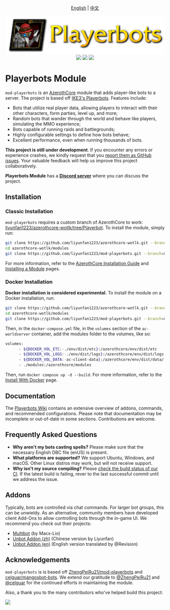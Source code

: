 <p align="center">
    <a href="https://github.com/liyunfan1223/mod-playerbots/blob/master/README.md">English</a>
    |
    <a href="https://github.com/liyunfan1223/mod-playerbots/blob/master/README_CN.md">中文</a>
</p>


<div align="center">
  <img src="icon.png" alt="Playerbots Icon" width="700px">
</div>

<div align="center">
    <img src="https://github.com/liyunfan1223/mod-playerbots/actions/workflows/macos_build.yml/badge.svg">
    <img src="https://github.com/liyunfan1223/mod-playerbots/actions/workflows/core_build.yml/badge.svg">
    <img src="https://github.com/liyunfan1223/mod-playerbots/actions/workflows/windows_build.yml/badge.svg">
</div>

# Playerbots Module
`mod-playerbots` is an [AzerothCore](https://www.azerothcore.org/) module that adds player-like bots to a server. The project is based off [IKE3's Playerbots](https://github.com/ike3/mangosbot). Features include:

- Bots that utilize real player data, allowing players to interact with their other characters, form parties, level up, and more;
- Random bots that wander through the world and behave like players, simulating the MMO experience;
- Bots capable of running raids and battlegrounds;
- Highly configurable settings to define how bots behave;
- Excellent performance, even when running thousands of bots.

**This project is still under development**. If you encounter any errors or experience crashes, we kindly request that you [report them as GitHub issues](https://github.com/liyunfan1223/mod-playerbots/issues/new?template=bug_report.md). Your valuable feedback will help us improve this project collaboratively.

**Playerbots Module** has a **[Discord server](https://discord.gg/NQm5QShwf9)** where you can discuss the project.

## Installation

### Classic Installation

`mod-playerbots` requires a custom branch of AzerothCore to work: [liyunfan1223/azerothcore-wotlk/tree/Playerbot](https://github.com/liyunfan1223/azerothcore-wotlk/tree/Playerbot). To install the module, simply run:

```bash
git clone https://github.com/liyunfan1223/azerothcore-wotlk.git --branch=Playerbot
cd azerothcore-wotlk/modules
git clone https://github.com/liyunfan1223/mod-playerbots.git --branch=master
```

For more information, refer to the [AzerothCore Installation Guide](https://www.azerothcore.org/wiki/installation) and [Installing a Module](https://www.azerothcore.org/wiki/installing-a-module) pages.

### Docker Installation

**Docker installation is considered experimental.** To install the module on a Docker installation, run:

```bash
git clone https://github.com/liyunfan1223/azerothcore-wotlk.git --branch=Playerbot
cd azerothcore-wotlk/modules
git clone https://github.com/liyunfan1223/mod-playerbots.git --branch=master
```

Then, in the `docker-compose.yml` file, in the `volumes` section of the `ac-worldserver` container, add the modules folder to the volumes, like so:

```bash
volumes:
      - ${DOCKER_VOL_ETC:-./env/dist/etc}:/azerothcore/env/dist/etc
      - ${DOCKER_VOL_LOGS:-./env/dist/logs}:/azerothcore/env/dist/logs:delegated
      - ${DOCKER_VOL_DATA:-ac-client-data}:/azerothcore/env/dist/data/:ro
      - ./modules:/azerothcore/modules
```

Then, run `docker compose up -d --build`. For more information, refer to the [Install With Docker](https://www.azerothcore.org/wiki/install-with-docker) page.

## Documentation

The [Playerbots Wiki](https://github.com/liyunfan1223/mod-playerbots/wiki) contains an extensive overview of addons, commands, and recommended configurations. Please note that documentation may be incomplete or out-of-date in some sections. Contributions are welcome.

## Frequently Asked Questions

- **Why aren't my bots casting spells?** Please make sure that the necessary English DBC file (enUS) is present.
- **What platforms are supported?** We support Ubuntu, Windows, and macOS. Other Linux distros may work, but will not receive support.
- **Why isn't my source compiling?** Please [check the build status of our CI](https://github.com/liyunfan1223/mod-playerbots/actions). If the latest build is failing, rever to the last successful commit until we address the issue.

## Addons

Typically, bots are controlled via chat commands. For larger bot groups, this can be unwieldy. As an alternative, community members have developed client Add-Ons to allow controlling bots through the in-game UI. We recommend you check out their projects:

- [Multibot](https://github.com/Macx-Lio/MultiBot) (by Macx-Lio)
- [Unbot Addon (zh)](https://github.com/liyunfan1223/unbot-addon) (Chinese version by Liyunfan)
- [Unbot Addon (en)](https://github.com/noisiver/unbot-addon/tree/english) (English version translated by @Revision)

## Acknowledgements

`mod-playerbots` is is based off [ZhengPeiRu21/mod-playerbots](https://github.com/ZhengPeiRu21/mod-playerbots) and [celguar/mangosbot-bots](https://github.com/celguar/mangosbot-bots). We extend our gratitude to [@ZhengPeiRu21](https://github.com/ZhengPeiRu21) and [@celguar](https://github.com/celguar) for the continued efforts in maintaining the module.

Also, a thank you to the many contributors who've helped build this project:

<a href="https://github.com/liyunfan1223/mod-playerbots/graphs/contributors">
  <img src="https://contrib.rocks/image?repo=liyunfan1223/mod-playerbots" />
</a>
